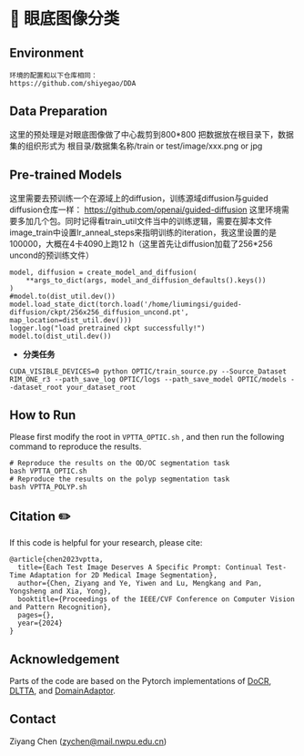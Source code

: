 # :page_facing_up: 眼底图像分类


<div align="center">
  
</div>

## Environment
```
环境的配置和以下仓库相同：
https://github.com/shiyegao/DDA
```

## Data Preparation
这里的预处理是对眼底图像做了中心裁剪到800*800
把数据放在根目录下，数据集的组织形式为   根目录/数据集名称/train or test/image/xxx.png or jpg

## Pre-trained Models
这里需要去预训练一个在源域上的diffusion，训练源域diffusion与guided diffusion仓库一样：
https://github.com/openai/guided-diffusion
这里环境需要多加几个包。同时记得看train_util文件当中的训练逻辑，需要在脚本文件image_train中设置lr_anneal_steps来指明训练的iteration，我这里设置的是100000，大概在4卡4090上跑12 h（这里首先让diffusion加载了256*256 uncond的预训练文件）
    
    
    model, diffusion = create_model_and_diffusion(
        **args_to_dict(args, model_and_diffusion_defaults().keys())
    )
    #model.to(dist_util.dev())
    model.load_state_dict(torch.load('/home/liumingsi/guided-diffusion/ckpt/256x256_diffusion_uncond.pt', map_location=dist_util.dev()))
    logger.log("load pretrained ckpt successfully!")
    model.to(dist_util.dev())



* **分类任务**
```
CUDA_VISIBLE_DEVICES=0 python OPTIC/train_source.py --Source_Dataset RIM_ONE_r3 --path_save_log OPTIC/logs --path_save_model OPTIC/models --dataset_root your_dataset_root
```

## How to Run
Please first modify the root in ```VPTTA_OPTIC.sh``` , and then run the following command to reproduce the results.
```
# Reproduce the results on the OD/OC segmentation task
bash VPTTA_OPTIC.sh
# Reproduce the results on the polyp segmentation task
bash VPTTA_POLYP.sh
```

## Citation ✏️
If this code is helpful for your research, please cite:
```
@article{chen2023vptta,
  title={Each Test Image Deserves A Specific Prompt: Continual Test-Time Adaptation for 2D Medical Image Segmentation},
  author={Chen, Ziyang and Ye, Yiwen and Lu, Mengkang and Pan, Yongsheng and Xia, Yong},
  booktitle={Proceedings of the IEEE/CVF Conference on Computer Vision and Pattern Recognition},
  pages={},
  year={2024}
}
```
## Acknowledgement
Parts of the code are based on the Pytorch implementations of [DoCR](https://github.com/ShishuaiHu/DoCR), [DLTTA](https://github.com/med-air/DLTTA), and [DomainAdaptor](https://github.com/koncle/DomainAdaptor).

## Contact
Ziyang Chen (zychen@mail.nwpu.edu.cn)
